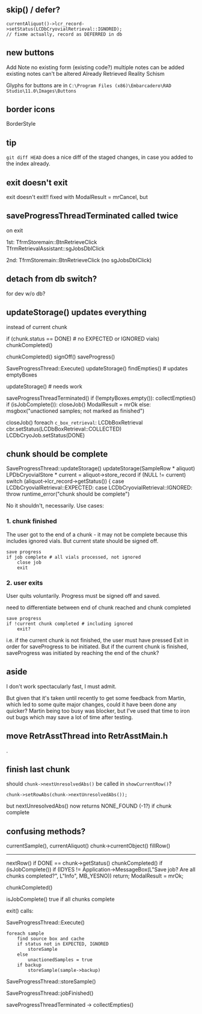 
## skip() / defer?

    currentAliquot()->lcr_record->setStatus(LCDbCryovialRetrieval::IGNORED); 
    // fixme actually, record as DEFERRED in db


## new buttons

Add Note
 no existing form (existing code?)
 multiple notes can be added
 existing notes can't be altered
Already Retrieved
Reality Schism

Glyphs for buttons are in `C:\Program Files (x86)\Embarcadero\RAD Studio\11.0\Images\Buttons`

## border icons

BorderStyle

## tip

`git diff HEAD` does a nice diff of the staged changes, in case you added to the index already.

## exit doesn't exit

exit doesn't exit!! fixed with ModalResult = mrCancel, but

## saveProgressThreadTerminated called twice

on exit

1st:
TfrmStoremain::BtnRetrieveClick
TfrmRetrievalAssistant::sgJobsDblClick

2nd:
TfrmStoremain::BtnRetrieveClick
(no sgJobsDblClick)

## detach from db switch?

for dev w/o db?

## 

## updateStorage() updates everything

instead of current chunk


if (chunk.status == DONE) # no EXPECTED or IGNORED vials)
    chunkCompleted()

chunkCompleted()
    signOff()
    saveProgress()

SaveProgressThread::Execute()
    updateStorage() 
    findEmpties() # updates emptyBoxes

updateStorage()
    # needs work

saveProgressThreadTerminated()
    if (!emptyBoxes.empty()):
        collectEmpties()    
    if (isJobComplete()):
        closeJob()
        ModalResult = mrOk
    else:
        msgbox("unactioned samples; not marked as finished")

closeJob()
    foreach `c_box_retrieval`:
        LCDbBoxRetrieval cbr.setStatus(LCDbBoxRetrieval::COLLECTED)
    LCDbCryoJob.setStatus(DONE)




## chunk should be complete

SaveProgressThread::updateStorage()
    updateStorage(SampleRow * aliquot)
        LPDbCryovialStore * current = aliquot->store_record
        if (NULL != current)
            switch (aliquot->lcr_record->getStatus()) {
                case LCDbCryovialRetrieval::EXPECTED:
                case LCDbCryovialRetrieval::IGNORED:
                    throw runtime_error("chunk should be complete")

No it shouldn't, necessarily. Use cases:

### 1. chunk finished

The user got to the end of a chunk - it may not be complete because this includes ignored vials. But current state should be signed off.

    save progress
    if job complete # all vials processed, not ignored
        close job
        exit

### 2. user exits

User quits voluntarily. Progress must be signed off and saved.

need to differentiate between end of chunk reached and chunk completed

    save progress
    if !current chunk completed # including ignored
        exit?

i.e. if the current chunk is not finished, the user must have pressed Exit in order for saveProgress to be initiated. But if the current chunk is finished, saveProgress was initiated by reaching the end of the chunk? 

## aside

I don't work spectacularly fast, I must admit.

But given that it's taken until recently to get some feedback from Martin, which led to some quite major changes, could it have been done any quicker? Martin being too busy was blocker, but I've used that time to iron out bugs which may save a lot of time after testing.

## move RetrAsstThread into RetrAsstMain.h

.

## finish last chunk

should `chunk->nextUnresolvedAbs()` be called in `showCurrentRow()`?

    chunk->setRowAbs(chunk->nextUnresolvedAbs());

but nextUnresolvedAbs() now returns NONE_FOUND (-1?) if chunk complete

## confusing methods?

currentSample(), 
currentAliquot()
chunk->currentObject()
fillRow()

---

nextRow()
    if DONE == chunk->getStatus()
        chunkCompleted()
     if (isJobComplete())
        if (IDYES != Application->MessageBox(L"Save job? Are all chunks completed?", L"Info", MB_YESNO)) return;
        ModalResult = mrOk;    

chunkCompleted()

isJobComplete() 
    true if all chunks complete

exit()
calls:

SaveProgressThread::Execute()

    foreach sample
        find source box and cache
        if status not in EXPECTED, IGNORED
            storeSample
        else
            unactionedSamples = true
        if backup
            storeSample(sample->backup)

SaveProgressThread::storeSample()

SaveProgressThread::jobFinished()

saveProgressThreadTerminated
-> collectEmpties()
